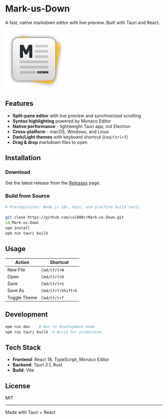 # Mark-us-Down

A fast, native markdown editor with live preview. Built with Tauri and React.

![Mark-us-Down Logo](ME_Logo192.png)

## Features

- **Split-pane editor** with live preview and synchronized scrolling
- **Syntax highlighting** powered by Monaco Editor  
- **Native performance** - lightweight Tauri app, not Electron
- **Cross-platform** - macOS, Windows, and Linux
- **Dark/Light themes** with keyboard shortcut (`Cmd/Ctrl+T`)
- **Drag & drop** markdown files to open

## Installation

### Download
Get the latest release from the [Releases](https://github.com/col000r/Mark-us-Down/releases) page.

### Build from Source

```bash
# Prerequisites: Node.js 18+, Rust, and platform build tools

git clone https://github.com/col000r/Mark-us-Down.git
cd Mark-us-Down
npm install
npm run tauri build
```

## Usage

| Action | Shortcut |
|--------|----------|
| New File | `Cmd/Ctrl+N` |
| Open | `Cmd/Ctrl+O` |
| Save | `Cmd/Ctrl+S` |
| Save As | `Cmd/Ctrl+Shift+S` |
| Toggle Theme | `Cmd/Ctrl+T` |

## Development

```bash
npm run dev    # Run in development mode
npm run tauri build  # Build for production
```

## Tech Stack

- **Frontend**: React 18, TypeScript, Monaco Editor
- **Backend**: Tauri 2.1, Rust
- **Build**: Vite

## License

MIT

---

Made with Tauri + React